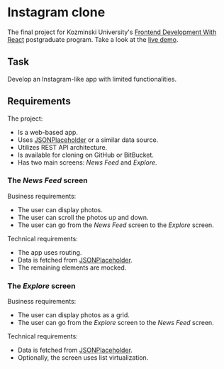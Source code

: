 # Instagram clone

The final project for Kozminski University's  [Frontend Development With React](https://www.kozminski.edu.pl/pl/node/6841) postgraduate program. Take a look at the [live demo](https://alk-drobnik.netlify.app/).

## Task

Develop an Instagram-like app with limited functionalities.

## Requirements

The project:
- Is a web-based app.
- Uses [JSONPlaceholder](https://jsonplaceholder.typicode.com/photos) or a similar data source.
- Utilizes REST API architecture.
- Is available for cloning on GitHub or BitBucket.
- Has two main screens: *News Feed* and *Explore*.

### The *News Feed* screen

Business requirements:
- The user can display photos.
- The user can scroll the photos up and down.
- The user can go from the *News Feed* screen to the *Explore* screen.

Technical requirements:
- The app uses routing.
- Data is fetched from [JSONPlaceholder](https://jsonplaceholder.typicode.com/photos).
- The remaining elements are mocked.

### The *Explore* screen

Business requirements:
- The user can display photos as a grid.
- The user can go from the *Explore* screen to the *News Feed* screen.

Technical requirements:
-  Data is fetched from [JSONPlaceholder](https://jsonplaceholder.typicode.com/photos).
-  Optionally, the screen uses list virtualization.